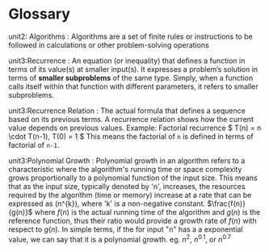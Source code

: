 # Glossary

<!-- Unit 2 -->

unit2: Algorithms
: Algorithms are a set of finite rules or instructions to be followed in calculations or other problem-solving operations

<!-- Unit 3 Notes -->

unit3:Recurrence
: An equation (or inequality) that defines a function in terms of its value(s) at smaller input(s).
It expresses a problem’s solution in terms of **smaller subproblems** of the same type.
Simply, when a function calls itself within that function with different parameters, it refers to smaller subproblems.

unit3:Recurrence Relation
: The actual formula that defines a sequence based on its previous terms.
A recurrence relation shows how the current value depends on previous values.
Example: Factorial recurrence
$ T(n) = n \cdot T(n-1), T(0) = 1 $
This means the factorial of `n` is defined in terms of factorial of `n-1`.

unit3:Polynomial Growth
: Polynomial growth in an algorithm refers to a characteristic where the algorithm's running time or space complexity grows proportionally to a polynomial function of the input size. This means that as the input size, typically denoted by 'n', increases, the resources required by the algorithm (time or memory) increase at a rate that can be expressed as \(n^{k}\), where 'k' is a non-negative constant. $\frac{f(n)}{g(n)}$ where $f(n)$ is the actual running time of the algorithm and $g(n)$ is the reference function, thus their ratio would provide a growth rate of $f(n)$ with respect to $g(n)$. In simple terms, if the for input "n" has a a exponential value, we can say that it is a polynomial growth. eg. $n^2$, $n^{0.1}$, or $n^{0.7}$
